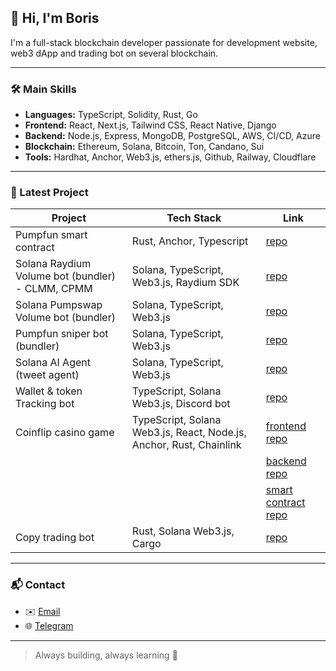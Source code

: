 ## 👋 Hi, I'm Boris

I'm a full-stack blockchain developer passionate for development website, web3 dApp and trading bot on several blockchain.

---

### 🛠 Main Skills

- **Languages:** TypeScript, Solidity, Rust, Go
- **Frontend:** React, Next.js, Tailwind CSS, React Native, Django
- **Backend:** Node.js, Express, MongoDB, PostgreSQL, AWS, CI/CD, Azure
- **Blockchain:** Ethereum, Solana, Bitcoin, Ton, Candano, Sui
- **Tools:** Hardhat, Anchor, Web3.js, ethers.js, Github, Railway, Cloudflare

---

### 🧩 Latest Project

| Project            | Tech Stack                         | Link                                                  |
|--------------------|------------------------------------|--------------------------------------------------------------|
|  Pumpfun smart contract | Rust, Anchor, Typescript         | [repo](https://github.com/husreo/Solana-pump.fun-smart-contract) |
|  Solana Raydium Volume bot (bundler) - CLMM, CPMM | Solana, TypeScript, Web3.js, Raydium SDK        | [repo](https://github.com/husreo/Solana-Pumpswap-Raydium-Volum-Bot) |
|  Solana Pumpswap Volume bot (bundler) | Solana, TypeScript, Web3.js         | [repo](https://github.com/husreo/Solana-Pumpswap-Raydium-Volum-Bot) |
|  Pumpfun sniper bot (bundler) | Solana, TypeScript, Web3.js         | [repo](https://github.com/husreo/solana-pump.fun-sniper-bot) |
|  Solana AI Agent (tweet agent) | Solana, TypeScript, Web3.js         | [repo](https://github.com/husreo/Twitter-AI-Agent) |
|  Wallet & token Tracking bot | TypeScript, Solana Web3.js, Discord bot         | [repo](https://github.com/husreo/Solana-wallet-track-bot) |
|  Coinflip casino game | TypeScript, Solana Web3.js, React, Node.js, Anchor, Rust, Chainlink        | [frontend repo](https://github.com/husreo/coinflip-frontend) |
|   |          | [backend repo](https://github.com/husreo/coinflip-backend) |
|   |          | [smart contract repo](https://github.com/husreo/Coinflip-smart-contract) |
|  Copy trading bot | Rust, Solana Web3.js, Cargo         | [repo](https://github.com/husreo/Copy-trading-bot) |
---

### 📬 Contact

- ✉️ [Email](borislee0622@gmail.com)
- 🌐 [Telegram](https://t.me/@da1asin)

---

> Always building, always learning 🚀

